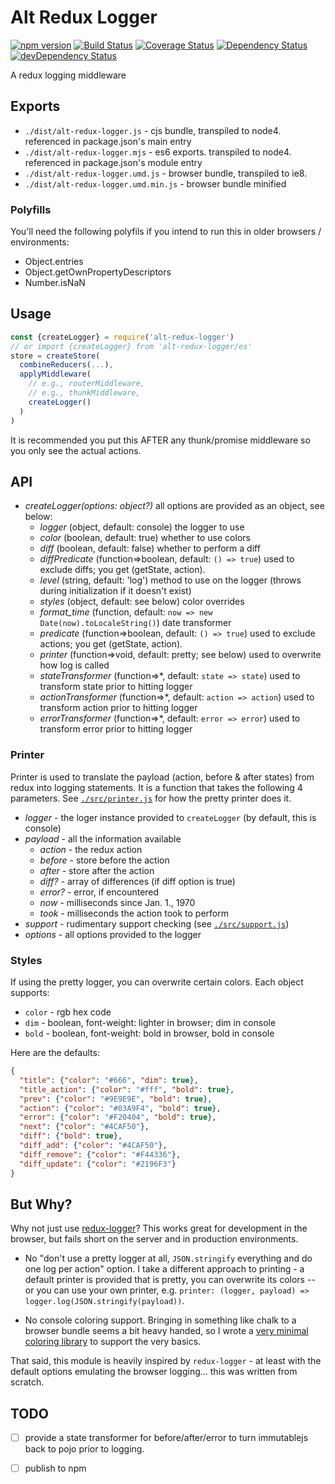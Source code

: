 # Alt Redux Logger

[![npm version][npm-badge]][npm-url]
[![Build Status][travis-badge]][travis-url]
[![Coverage Status][coveralls-badge]][coveralls-url]
[![Dependency Status][dependency-badge]][dependency-url]
[![devDependency Status][devDependency-badge]][devDependency-url]

A redux logging middleware

## Exports

* `./dist/alt-redux-logger.js` - cjs bundle, transpiled to node4. referenced in package.json's main entry
* `./dist/alt-redux-logger.mjs` - es6 exports. transpiled to node4. referenced in package.json's module entry
* `./dist/alt-redux-logger.umd.js` - browser bundle, transpiled to ie8.
* `./dist/alt-redux-logger.umd.min.js` - browser bundle minified

### Polyfills

You'll need the following polyfils if you intend to run this in older browsers / environments:

* Object.entries
* Object.getOwnPropertyDescriptors
* Number.isNaN

## Usage

```js
const {createLogger} = require('alt-redux-logger')
// or import {createLogger} from 'alt-redux-logger/es'
store = createStore(
  combineReducers(...),
  applyMiddleware(
    // e.g., routerMiddleware,
    // e.g., thunkMiddleware,
    createLogger()
  )
)
```

It is recommended you put this AFTER any thunk/promise middleware so you only see the actual actions.

## API

* *createLogger(options: object?)* all options are provided as an object, see below:
    * _logger_ (object, default: console) the logger to use
    * _color_ (boolean, default: true) whether to use colors
    * _diff_ (boolean, default: false) whether to perform a diff
    * _diffPredicate_ (function=>boolean, default: `() => true`) used to exclude diffs; you get (getState, action).
    * _level_ (string, default: 'log') method to use on the logger (throws during initialization if it doesn't exist)
    * _styles_ (object, default: see below) color overrides
    * _format_time_ (function, default: `now => new Date(now).toLocaleString()`) date transformer
    * _predicate_ (function=>boolean, default: `() => true`) used to exclude actions; you get (getState, action).
    * _printer_ (function=>void, default: pretty; see below) used to overwrite how log is called
    * _stateTransformer_ (function=>*, default: `state => state`) used to transform state prior to hitting logger
    * _actionTransformer_ (function=>*, default: `action => action`) used to transform action prior to hitting logger
    * _errorTransformer_ (function=>*, default: `error => error`) used to transform error prior to hitting logger

### Printer

Printer is used to translate the payload (action, before & after states) from redux into logging statements. It is a function that takes the following 4 parameters.  See [`./src/printer.js`](./src/printer.js) for how the pretty printer does it.

* *logger* - the loger instance provided to `createLogger` (by default, this is console)
* *payload* - all the information available
    * _action_ - the redux action
    * _before_ - store before the action
    * _after_ - store after the action
    * _diff?_ - array of differences (if diff option is true)
    * _error?_ - error, if encountered
    * _now_ - milliseconds since Jan. 1., 1970
    * _took_ - milliseconds the action took to perform
* *support* - rudimentary support checking (see [`./src/support.js`](./src/support.js))
* *options* - all options provided to the logger

### Styles

If using the pretty logger, you can overwrite certain colors. Each object supports:

* `color` - rgb hex code
* `dim` - boolean, font-weight: lighter in browser; dim in console
* `bold` - boolean, font-weight: bold in browser, bold in console

Here are the defaults:

```json
{
  "title": {"color": "#666", "dim": true},
  "title_action": {"color": "#fff", "bold": true},
  "prev": {"color": "#9E9E9E", "bold": true},
  "action": {"color": "#03A9F4", "bold": true},
  "error": {"color": "#F20404", "bold": true},
  "next": {"color": "#4CAF50"},
  "diff": {"bold": true},
  "diff_add": {"color": "#4CAF50"},
  "diff_remove": {"color": "#F44336"},
  "diff_update": {"color": "#2196F3"}
}
```


## But Why?

Why not just use [redux-logger](https://github.com/evgenyrodionov/redux-logger)?  This works great for development in the browser, but fails short on the server and in production environments.

* No "don't use a pretty logger at all, `JSON.stringify` everything and do one log per action" option. I take a different approach to printing - a default printer is provided that is pretty, you can overwrite its colors -- or you can use your own printer, e.g. `printer: (logger, payload) => logger.log(JSON.stringify(payload))`.

* No console coloring support. Bringing in something like chalk to a browser bundle seems a bit heavy handed, so I wrote a [very minimal coloring library](https://github.com/tswaters/tiny-ansi-colors) to support the very basics.

That said, this module is heavily inspired by `redux-logger` - at least with the default options emulating the browser logging... this was written from scratch.

## TODO

* [ ] provide a state transformer for before/after/error to turn immutablejs back to pojo prior to logging.

* [ ] publish to npm

[npm-badge]: https://badge.fury.io/js/alt-redux-logger.svg
[npm-url]: https://badge.fury.io/js/alt-redux-logger
[travis-badge]: https://travis-ci.org/tswaters/alt-redux-logger.svg?branch=master
[travis-url]: https://travis-ci.org/tswaters/alt-redux-logger
[coveralls-badge]: https://coveralls.io/repos/github/tswaters/alt-redux-logger/badge.svg?branch=master
[coveralls-url]: https://coveralls.io/github/tswaters/alt-redux-logger?branch=master
[dependency-badge]: https://david-dm.org/tswaters/alt-redux-logger.svg
[dependency-url]: https://david-dm.org/tswaters/alt-redux-logger
[devDependency-badge]: https://david-dm.org/tswaters/alt-redux-logger/dev-status.svg
[devDependency-url]: https://david-dm.org/tswaters/alt-redux-logger?type=dev
